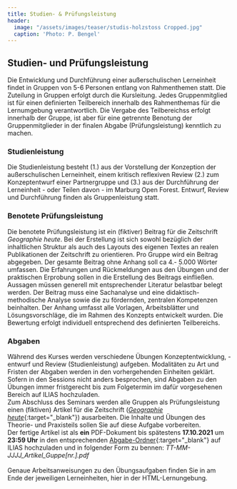 ```yaml
---
title: Studien- & Prüfungsleistung
header:
  image: "/assets/images/teaser/studis-holzstoss Cropped.jpg"
  caption: 'Photo: P. Bengel'
---
```


## Studien- und Prüfungsleistung

Die Entwicklung und Durchführung einer außerschulischen Lerneinheit findet in Gruppen von 5-6 Personen entlang von Rahmenthemen statt. 
Die Zuteilung in Gruppen erfolgt durch die Kursleitung. 
Jedes Gruppenmitglied ist für einen definierten Teilbereich innerhalb des Rahmenthemas für die Lernumgebung verantwortlich. 
Die Vergabe des Teilbereichss erfolgt innerhalb der Gruppe, ist aber für eine getrennte Benotung der Gruppenmitglieder in der finalen Abgabe (Prüfungsleistung) kenntlich zu machen.

<!--
Die Rahmenthemen sind in der Einheit [Theoretische Grundlagen II](https://geomoer.github.io/moer-l3-aslo/unit02/unit02-03_learning_material.html){:target="_blank"} zu finden.
-->

### Studienleistung
Die Studienleistung besteht (1.) aus der Vorstellung der Konzeption der außerschulischen Lerneinheit, 
einem kritisch reflexiven Review (2.) zum Konzeptentwurf einer Partnergruppe und (3.) aus der Durchführung der Lerneinheit - oder Teilen davon - im Marburg Open Forest. 
Entwurf, Review und Durchführung finden als Gruppenleistung statt.

### Benotete Prüfungsleistung
Die benotete Prüfungsleistung ist ein (fiktiver) Beitrag für die Zeitschrift _Geographie heute_. 
Bei der Erstellung ist sich sowohl bezüglich der inhaltlichen Struktur als auch des Layouts des eigenen Textes an realen Publikationen der Zeitschrift zu orientieren. 
Pro Gruppe wird ein Beitrag abgegeben. 
Der gesamte Beitrag ohne Anhang soll ca 4.- 5.000 Wörter umfassen. 
Die Erfahrungen und Rückmeldungen aus den Übungen und der praktischen Erprobung sollen in die Erstellung des Beitrags einfließen. 
Aussagen müssen generell mit entsprechender Literatur belastbar belegt werden. 
Der Beitrag muss eine Sachanalyse und eine didaktisch-methodische Analyse sowie die zu fördernden, zentralen Kompetenzen beinhalten. 
Der Anhang umfasst alle Vorlagen, Arbeitsblätter und Lösungsvorschläge, die im Rahmen des Konzepts entwickelt wurden. 
Die Bewertung erfolgt individuell entsprechend des definierten Teilbereichs.

### Abgaben
Während des Kurses werden verschiedene Übungen Konzeptentwicklung, -entwurf und Review (Studienleistung) aufgeben.
Modalitäten zu Art und Fristen der Abgaben werden in den vorhergehenden Einheiten geklärt.
Sofern in den Sessions nicht anders besprochen, sind Abgaben zu den Übungen immer fristgerecht bis zum Folgetermin im dafür vorgesehenen Bereich auf ILIAS hochzuladen. <br> 
Zum Abschluss des Seminars werden alle Gruppen als Prüfungsleistung einen (fiktiven) Artikel für die Zeitschrift ([_Geographie heute_](https://www.friedrich-verlag.de/shop/sekundarstufe/erdkunde/fachzeitschriften/geographie-heute){:target="_blank"}) ausarbeiten. 
Die Inhalte und Übungen des Theorie- und Praxisteils sollen Sie auf diese Aufgabe vorbereiten. <br>
Der fertige Artikel ist als **ein** PDF-Dokument bis spätestens **17.10.2021** um **23:59 Uhr** in den entsprechenden [Abgabe-Ordner](https://ilias.uni-marburg.de/ilias.php?ref_id=2447986&cmd=view&cmdClass=ilrepositorygui&cmdNode=wq&baseClass=ilRepositoryGUI){:target="_blank"} auf ILIAS hochzuladen und in folgender Form zu bennen: _TT-MM-JJJJ_Artikel_Guppe[nr.].pdf_ 
<br> <br> Genaue Arbeitsanweisungen zu den Übungsaufgaben finden Sie in am Ende der jeweiligen Lerneinheiten, hier in der HTML-Lernungebung. <br>

 

